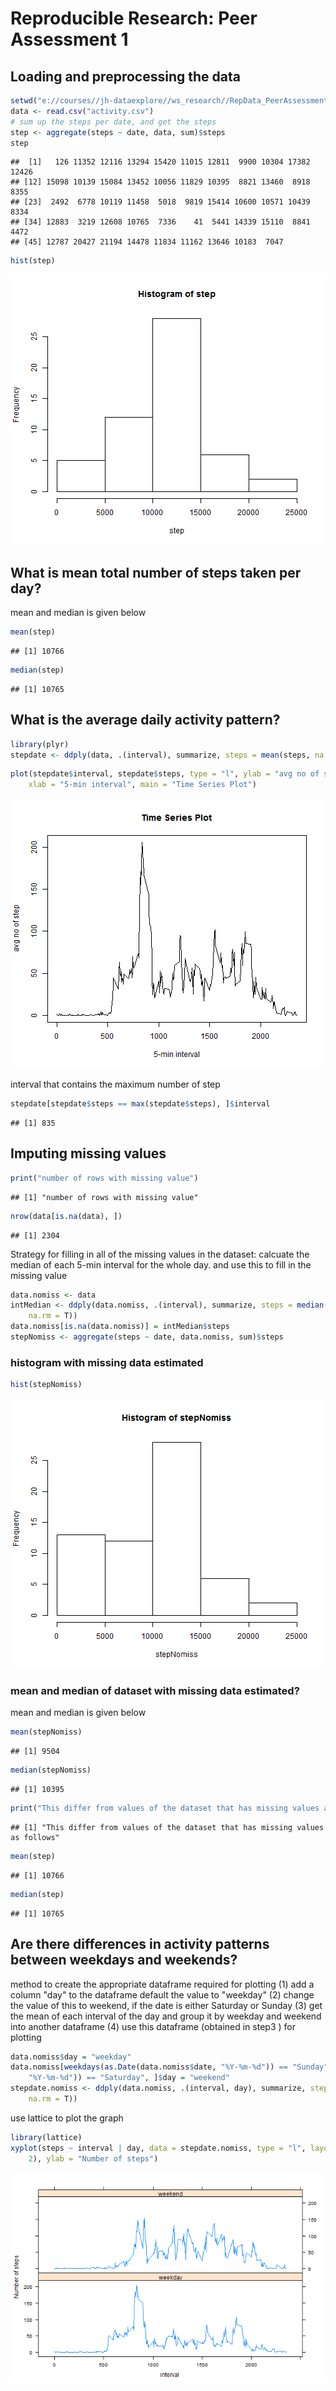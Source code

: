 # Reproducible Research: Peer Assessment 1


## Loading and preprocessing the data

```r
setwd("e://courses//jh-dataexplore//ws_research//RepData_PeerAssessment1")
data <- read.csv("activity.csv")
# sum up the steps per date, and get the steps
step <- aggregate(steps ~ date, data, sum)$steps
step
```

```
##  [1]   126 11352 12116 13294 15420 11015 12811  9900 10304 17382 12426
## [12] 15098 10139 15084 13452 10056 11829 10395  8821 13460  8918  8355
## [23]  2492  6778 10119 11458  5018  9819 15414 10600 10571 10439  8334
## [34] 12883  3219 12608 10765  7336    41  5441 14339 15110  8841  4472
## [45] 12787 20427 21194 14478 11834 11162 13646 10183  7047
```




```r
hist(step)
```

![plot of chunk Histogram-stepday](figure/Histogram-stepday.png) 



## What is mean total number of steps taken per day?
mean and median is given below

```r
mean(step)
```

```
## [1] 10766
```

```r
median(step)
```

```
## [1] 10765
```



## What is the average daily activity pattern?

```r
library(plyr)
stepdate <- ddply(data, .(interval), summarize, steps = mean(steps, na.rm = T))
```



```r
plot(stepdate$interval, stepdate$steps, type = "l", ylab = "avg no of step", 
    xlab = "5-min interval", main = "Time Series Plot")
```

![plot of chunk timeSeris-dailyactivity](figure/timeSeris-dailyactivity.png) 


interval that contains the maximum number of step

```r
stepdate[stepdate$steps == max(stepdate$steps), ]$interval
```

```
## [1] 835
```



## Imputing missing values


```r
print("number of rows with missing value")
```

```
## [1] "number of rows with missing value"
```

```r
nrow(data[is.na(data), ])
```

```
## [1] 2304
```



Strategy for filling in all of the missing values in the dataset:
calcuate the median of each 5-min interval for the whole day.  and use this to
fill in the missing value

```r
data.nomiss <- data
intMedian <- ddply(data.nomiss, .(interval), summarize, steps = median(steps, 
    na.rm = T))
data.nomiss[is.na(data.nomiss)] = intMedian$steps
stepNomiss <- aggregate(steps ~ date, data.nomiss, sum)$steps
```


### histogram with missing data estimated

```r
hist(stepNomiss)
```

![plot of chunk histogram-adjustedData](figure/histogram-adjustedData.png) 



### mean and median of dataset with missing data estimated?
mean and median is given below

```r
mean(stepNomiss)
```

```
## [1] 9504
```

```r
median(stepNomiss)
```

```
## [1] 10395
```

```r
print("This differ from values of the dataset that has missing values as follows")
```

```
## [1] "This differ from values of the dataset that has missing values as follows"
```

```r
mean(step)
```

```
## [1] 10766
```

```r
median(step)
```

```
## [1] 10765
```



## Are there differences in activity patterns between weekdays and weekends?

method to create the appropriate dataframe required for plotting
(1) add a column "day" to the dataframe default the value to "weekday"
(2) change the value of this to weekend, if the date is either Saturday or Sunday
(3) get the mean of each interval of the day and group it by weekday and weekend into another dataframe
(4) use this dataframe (obtained in step3 ) for plotting

```r
data.nomiss$day = "weekday"
data.nomiss[weekdays(as.Date(data.nomiss$date, "%Y-%m-%d")) == "Sunday" | weekdays(as.Date(data.nomiss$date, 
    "%Y-%m-%d")) == "Saturday", ]$day = "weekend"
stepdate.nomiss <- ddply(data.nomiss, .(interval, day), summarize, steps = mean(steps, 
    na.rm = T))
```


use lattice to plot the graph

```r
library(lattice)
xyplot(steps ~ interval | day, data = stepdate.nomiss, type = "l", layout = c(1, 
    2), ylab = "Number of steps")
```

![plot of chunk TimeSeries-Weekend](figure/TimeSeries-Weekend.png) 

